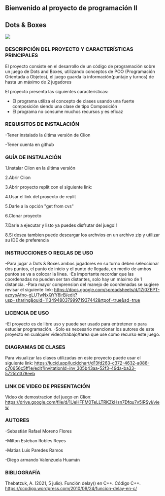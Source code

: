## Bienvenido al proyecto de programación II
## Dots & Boxes
![](https://encrypted-tbn0.gstatic.com/images?q=tbn:ANd9GcTghiaQCJilPy2x-mq_OLLxFVIh2oVCYCr6s3kOqraMuarTSV9L80rNKdvMLm-ePJGgTNs&usqp=CAU)

### DESCRIPCIÓN DEL PROYECTO Y CARACTERÍSTICAS PRINCIPALES
El proyecto consiste en el desarrollo de un código de programación sobre un juego de Dots and Boxes, utilizando conceptos de POO (Programación Orientada a Objetos), el juego guarda la información(puntaje y turnos) de hasta un máximo de 2 jugadores

El proyecto presenta las siguientes características:
-  El programa utiliza el concepto de clases usando una fuerte composición siendo una clase de tipo Composición
- El programa no consume muchos recursos y es eficaz

### REQUISITOS DE INSTALACIÓN
-Tener instalado la última versión de Clion

-Tener cuenta en github

### GUÍA DE INSTALACIÓN
1.Instalar Clion en la última versión

2.Abrir Clion

3.Abrir proyecto replit con el siguiente link:

4.Usar el link del proyecto de replit

5.Darle a la opción "get from cvs"

6.Clonar proyecto

7.Darle a ejecutar y listo ya puedes disfrutar del juego!!

8.Si desea tambien puede descargar los archvios en un archivo zip y utilizar su IDE de preferencia
### INSTRUCCIONES O REGLAS DE USO
-Para jugar a Dots & Boxes ambos jugadores en su turno deben seleccionar dos puntos, el punto de inicio y el punto de llegada, en medio de ambos puntos se va a colocar la línea.
-Es importante recordar que las coordenadas no pueden ser tan distantes, solo hay un máximo de 1 distancia.
-Para mayor comprension del manejo de coordenadas se sugiere revisar el siguiente link: 
https://docs.google.com/spreadsheets/d/1Zj0ZEPT-azxysAfno-gLUTwNxQYY8lrB/edit?usp=sharing&ouid=113494803799971937442&rtpof=true&sd=true
### LICENCIA DE USO
-El proyecto es de libre uso y puede ser usado para entretener o para estudiar programación.
-Solo es necesario mencionar los autores de este proyecto en cualquier video/trabajo/tarea que use como recurso este juego.
### DIAGRAMAS DE CLASES
Para visualizar las clases utilizadas en este proyecto puede usar el siguiente link: https://lucid.app/lucidchart/d13fd263-c372-4632-a088-c70656c5ff1e/edit?invitationId=inv_305b43aa-52f3-49da-ba33-5725b1378eeb
###  LINK DE VIDEO DE PRESENTACIÓN
Video de demostracion del juego en Clion: https://drive.google.com/file/d/1UeHFFM0TeLLTRKZkHsn7Dfqu7v5lRSyI/view
### AUTORES
-Sebastián Rafael Moreno Flores

-Milton Esteban Robles Reyes

-Matias Luis Paredes Ramos

-Diego armando Valenzuela Huamán

### BIBLIOGRAFÍA

Thebatzuk, A. (2021, 5 julio). Función delay() en C++. Código C++. https://ccodigo.wordpress.com/2010/09/24/funcion-delay-en-c/

